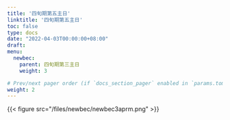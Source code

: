 ```yaml
---
title: '四旬期第五主日'
linktitle: '四旬期第五主日'
toc: false
type: docs
date: "2022-04-03T00:00:00+08:00"
draft:
menu:
  newbec:
    parent: 四旬期第三主日
    weight: 3

# Prev/next pager order (if `docs_section_pager` enabled in `params.toml`)
weight: 2
---
```


{{< figure src="/files/newbec/newbec3aprm.png" >}}
